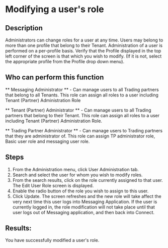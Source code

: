 # Modifying a user's role
## Description
Administrators can change roles for a user at any time. Users may belong to more than one profile that belong to their Tenant. Administration of a user is performed on a per-profile basis. Verify that the Profile displayed in the top left corner of the screen is that which you wish to modify. (If it is not, select the appropriate profile from the Profile drop down menu).
## Who can perform this function
** Messaging Administrator ** - Can manage users to all Trading partners that belong to all Tenants. This role can assign all roles to a user including Tenant (Partner) Administration Role

** Tenant (Partner) Administrator ** - Can manage users to all Trading partners that belong to their Tenant. This role can assign all roles to a user including Tenant (Partner) Administration Role.

** Trading Partner Administrator ** - Can manage users to Trading partners that they are administrator of. This role can assign TP administrator role, Basic user role and messaging user role.

## Steps
1. From the Administration menu, click User Administration tab.
2. Search and select the user for whom you wish to modify roles.
3. From the search results, click on the role currently assigned to that user. The Edit User Role screen is displayed.
4. Enable the radio button of the role you wish to assign to this user.
5. Click Update. The screen refreshes and the new role will take affect the very next time this user logs into Messaging Application. If the user is currently logged in, the role modification will not take place until that user logs out of Messaging application, and then back into Connect.

## Results:
You have successfully modified a user's role.
